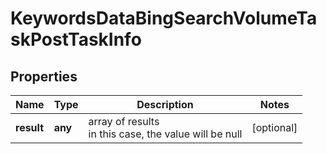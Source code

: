 # KeywordsDataBingSearchVolumeTaskPostTaskInfo

## Properties

| Name | Type | Description | Notes |
|------------ | ------------- | ------------- | -------------|
**result** | **any** | array of results<br>in this case, the value will be null |[optional]|